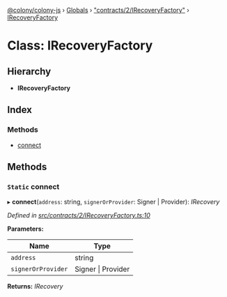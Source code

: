 [@colony/colony-js](../README.md) › [Globals](../globals.md) › ["contracts/2/IRecoveryFactory"](../modules/_contracts_2_irecoveryfactory_.md) › [IRecoveryFactory](_contracts_2_irecoveryfactory_.irecoveryfactory.md)

# Class: IRecoveryFactory

## Hierarchy

* **IRecoveryFactory**

## Index

### Methods

* [connect](_contracts_2_irecoveryfactory_.irecoveryfactory.md#static-connect)

## Methods

### `Static` connect

▸ **connect**(`address`: string, `signerOrProvider`: Signer | Provider): *IRecovery*

*Defined in [src/contracts/2/IRecoveryFactory.ts:10](https://github.com/JoinColony/colonyJS/blob/8037c41/src/contracts/2/IRecoveryFactory.ts#L10)*

**Parameters:**

Name | Type |
------ | ------ |
`address` | string |
`signerOrProvider` | Signer &#124; Provider |

**Returns:** *IRecovery*
